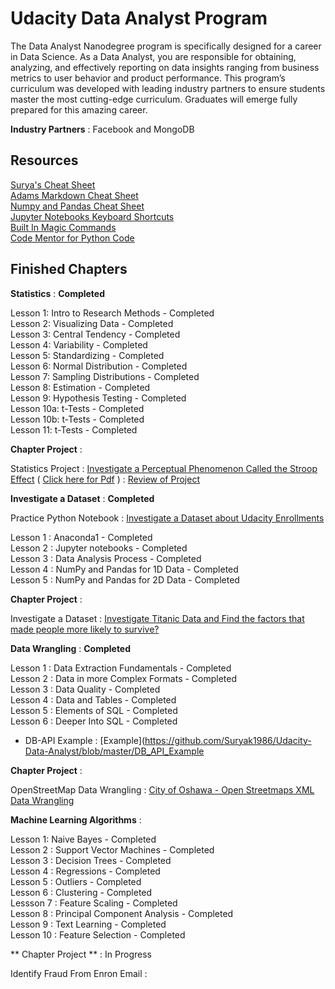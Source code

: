 # Udacity Data Analyst Program

The Data Analyst Nanodegree program is specifically designed for a career in Data Science. As a Data Analyst, you are responsible for obtaining, analyzing, and effectively reporting on data insights ranging from business metrics to user behavior and product performance. This program’s curriculum was developed with leading industry partners to ensure students master the most cutting-edge curriculum. Graduates will emerge fully prepared for this amazing career.

**Industry Partners** : Facebook and MongoDB

## Resources 

[Surya's Cheat Sheet](https://github.com/Suryak1986/Udacity-Data-Analyst/blob/master/conda_cheatsheet.md)  
[Adams Markdown Cheat Sheet](https://github.com/adam-p/markdown-here/wiki/Markdown-Cheatsheet)  
[Numpy and Pandas Cheat Sheet](https://github.com/Suryak1986/Udacity-Data-Analyst/blob/master/numpy_pandas_cheatsheet.pdf)  
[Jupyter Notebooks Keyboard Shortcuts](https://github.com/Suryak1986/Udacity-Data-Analyst/blob/master/keyboard-shortcuts.ipynb)  
[Built In Magic Commands](http://ipython.readthedocs.io/en/stable/interactive/magics.html)  
[Code Mentor for Python Code](https://www.codementor.io/sheena/python-generators-and-iterators-du1082iua)
  
## Finished Chapters

**Statistics** : **Completed**  
  
Lesson 1: Intro to Research Methods - Completed  
Lesson 2: Visualizing Data - Completed  
Lesson 3: Central Tendency - Completed  
Lesson 4: Variability - Completed  
Lesson 5: Standardizing - Completed  
Lesson 6: Normal Distribution - Completed  
Lesson 7: Sampling Distributions - Completed  
Lesson 8: Estimation - Completed  
Lesson 9: Hypothesis Testing - Completed  
Lesson 10a: t-Tests - Completed  
Lesson 10b: t-Tests - Completed  
Lesson 11: t-Tests - Completed  

**Chapter Project** :  

Statistics Project : [Investigate a Perceptual Phenomenon Called the Stroop Effect](https://github.com/Suryak1986/Udacity-Data-Analyst/blob/master/stroop-effect.md) ( [Click here for Pdf](https://github.com/Suryak1986/Udacity-Data-Analyst/blob/master/Stroop_Effct.pdf) )  : [Review of Project](https://github.com/Suryak1986/Udacity-Data-Analyst/blob/master/P1_Review) 

**Investigate a Dataset** : **Completed** 

Practice Python Notebook : [Investigate a Dataset about Udacity Enrollments](https://github.com/Suryak1986/Udacity-Data-Analyst/blob/master/L1_Starter_Code.ipynb)

Lesson 1 : Anaconda1 - Completed  
Lesson 2 : Jupyter notebooks - Completed  
Lesson 3 : Data Analysis Process - Completed  
Lesson 4 : NumPy and Pandas for 1D Data - Completed  
Lesson 5 : NumPy and Pandas for 2D Data - Completed  

**Chapter Project** : 

Investigate a Dataset : [Investigate Titanic Data and Find the factors that made people more likely to survive?](https://github.com/Suryak1986/Udacity-Data-Analyst/blob/master/Titanic_Project.ipynb)

**Data Wrangling** : **Completed** 

Lesson 1 : Data Extraction Fundamentals - Completed    
Lesson 2 : Data in more Complex Formats - Completed    
Lesson 3 : Data Quality - Completed    
Lesson 4 : Data and Tables - Completed    
Lesson 5 : Elements of SQL - Completed    
Lesson 6 : Deeper Into SQL - Completed  
  * DB-API Example : [Example](https://github.com/Suryak1986/Udacity-Data-Analyst/blob/master/DB_API_Example
  
**Chapter Project** :

OpenStreetMap Data Wrangling : [City of Oshawa - Open Streetmaps XML Data Wrangling](https://github.com/Suryak1986/Udacity-Data-Analyst/blob/master/Osahawa_Open_Street_Maps_Wrangling.ipynb)

**Machine Learning Algorithms** :

Lesson 1: Naive Bayes - Completed  
Lesson 2 : Support Vector Machines - Completed  
Lesson 3 : Decision Trees - Completed  
Lesson 4 : Regressions - Completed  
Lesson 5 : Outliers - Completed  
Lesson 6 : Clustering - Completed  
Lessson 7 : Feature Scaling - Completed  
Lesson 8 : Principal Component Analysis - Completed  
Lesson 9 : Text Learning - Completed  
Lesson 10 : Feature Selection - Completed  
  
** Chapter Project ** : In Progress  
  
Identify Fraud From Enron Email : 
